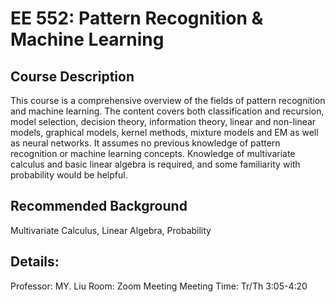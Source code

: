 # EE 552: Pattern Recognition & Machine Learning

## Course Description
This course is a comprehensive overview of the fields of pattern recognition and machine learning. The content covers both classification and recursion, model selection, decision theory, information theory, linear and non-linear models, graphical models, kernel methods, mixture models and EM as well as neural networks. It assumes no previous knowledge of pattern recognition or machine learning concepts. Knowledge of multivariate calculus and basic linear algebra is required, and some familiarity with probability would be helpful. 

## Recommended Background
Multivariate Calculus, Linear Algebra, Probability

## Details:
Professor: MY. Liu
Room: Zoom Meeting
Meeting Time: Tr/Th 3:05-4:20
